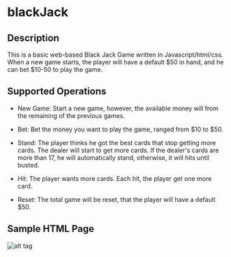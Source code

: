 # blackJack
Description
------------------
This is a basic web-based Black Jack Game written in Javascript/html/css. When a new game starts, the player will have a default $50 in hand, and he can bet $10-50 to play the game.

Supported Operations
------------------
+ New Game: Start a new game, however, the available money will from the remaining of the previous games.

+ Bet: Bet the money you want to play the game, ranged from $10 to $50.

+ Stand: The player thinks he got the best cards that stop getting more cards. The dealer will start to get more cards. If the dealer's cards are more than 17, he will automatically stand, otherwise, it will hits until busted.

+ Hit: The player wants more cards. Each hit, the player get one more card.

+ Reset: The total game will be reset, that the player will have a default $50.

Sample HTML Page
-----------------
  ![alt tag](https://cloud.githubusercontent.com/assets/9359558/12924440/e1042a94-cf0e-11e5-836b-0dcba6fb3642.png)
